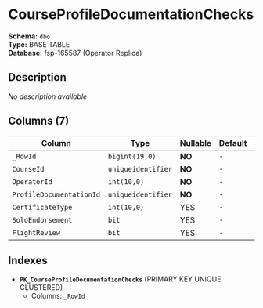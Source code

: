 # CourseProfileDocumentationChecks

**Schema:** `dbo`  
**Type:** BASE TABLE  
**Database:** fsp-165587 (Operator Replica)

## Description

*No description available*

## Columns (7)

| Column | Type | Nullable | Default | Keys | Description |
|--------|------|----------|---------|------|-------------|
| `_RowId` | `bigint(19,0)` | **NO** | `-` | PK | - |
| `CourseId` | `uniqueidentifier` | **NO** | `-` | - | - |
| `OperatorId` | `int(10,0)` | **NO** | `-` | - | - |
| `ProfileDocumentationId` | `uniqueidentifier` | **NO** | `-` | - | - |
| `CertificateType` | `int(10,0)` | YES | `-` | - | - |
| `SoloEndorsement` | `bit` | YES | `-` | - | - |
| `FlightReview` | `bit` | YES | `-` | - | - |

## Indexes

- **`PK_CourseProfileDocumentationChecks`** (PRIMARY KEY UNIQUE CLUSTERED)
  - Columns: `_RowId`
